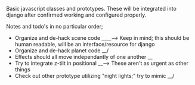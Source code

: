Basic javascript classes and prototypes.
These will be integrated into django after confirmed working and configured properly.

Notes and todo's in no particular order;
* Organize and de-hack scene code ____--> Keep in mind; this should be human readable, will be an interface/resource for django
* Organize and de-hack planet code __/
* Effects should all move independantly of one another              __
* Try to integrate z-tilt in positional                             __\--> These aren't as urgent as other things
* Check out other prototype utilizing "night lights;" try to mimic  __/
